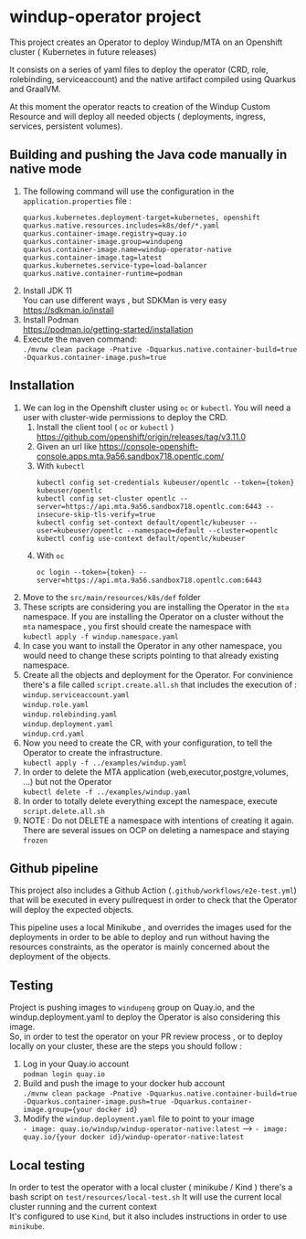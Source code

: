 # windup-operator project
This project creates an Operator to deploy Windup/MTA on an Openshift cluster ( Kubernetes in future releases)

It consists on a series of yaml files to deploy the operator (CRD, role, rolebinding, serviceaccount) and the native artifact compiled using Quarkus and GraalVM.

At this moment the operator reacts to creation of the Windup Custom Resource and will deploy all needed objects ( deployments, ingress, services, persistent volumes).

## Building and pushing the Java code manually in native mode
1. The following command will use the configuration in the `application.properties` file :  
    ```
    quarkus.kubernetes.deployment-target=kubernetes, openshift
    quarkus.native.resources.includes=k8s/def/*.yaml
    quarkus.container-image.registry=quay.io
    quarkus.container-image.group=windupeng
    quarkus.container-image.name=windup-operator-native
    quarkus.container-image.tag=latest
    quarkus.kubernetes.service-type=load-balancer
    quarkus.native.container-runtime=podman
    ```
1. Install JDK 11  
You can use different ways , but SDKMan is very easy https://sdkman.io/install
1. Install Podman  
https://podman.io/getting-started/installation
2. Execute the maven command:  
`./mvnw clean package -Pnative -Dquarkus.native.container-build=true -Dquarkus.container-image.push=true`

## Installation
1. We can log in the Openshift cluster using `oc` or `kubectl`. You will need a user with cluster-wide permissions to deploy the CRD.
   1. Install the client tool ( `oc` or `kubectl` ) https://github.com/openshift/origin/releases/tag/v3.11.0
   2. Given an url like https://console-openshift-console.apps.mta.9a56.sandbox718.opentlc.com/
   3. With `kubectl`
      ```
      kubectl config set-credentials kubeuser/opentlc --token={token} kubeuser/opentlc
      kubectl config set-cluster opentlc --server=https://api.mta.9a56.sandbox718.opentlc.com:6443 --insecure-skip-tls-verify=true
      kubectl config set-context default/opentlc/kubeuser --user=kubeuser/opentlc --namespace=default --cluster=opentlc
      kubectl config use-context default/opentlc/kubeuser
      ```
   1. With `oc`
      ```
      oc login --token={token} --server=https://api.mta.9a56.sandbox718.opentlc.com:6443 
      ```
3. Move to the `src/main/resources/k8s/def` folder
4. These scripts are considering you are installing the Operator in the `mta` namespace.
   If you are installing the Operator on a cluster without the `mta` namespace , you first should create the namespace with  
  `kubectl apply -f windup.namespace.yaml`
2. In case you want to install the Operator in any other namespace, you would need to change these scripts pointing to that already existing namespace.
3. Create all the objects and deployment for the Operator. For convinience there's a file called `script.create.all.sh` that includes the execution of :  
  `windup.serviceaccount.yaml`  
  `windup.role.yaml`  
  `windup.rolebinding.yaml`  
  `windup.deployment.yaml`  
  `windup.crd.yaml`
1. Now you need to create the CR, with your configuration, to tell the Operator to create the infrastructure.  
`kubectl apply -f ../examples/windup.yaml`
1. In order to delete the MTA application (web,executor,postgre,volumes, ...) but not the Operator  
`kubectl delete -f ../examples/windup.yaml`
1. In order to totally delete everything except the namespace, execute `script.delete.all.sh`  
2. NOTE : Do not DELETE a namespace with intentions of creating it again. There are several issues on OCP on deleting a namespace and staying `frozen`


## Github pipeline
This project also includes a Github Action (`.github/workflows/e2e-test.yml`) that will be executed in every pullrequest in order to check that the Operator will deploy the expected objects.

This pipeline uses a local Minikube , and overrides the images used for the deployments in order to be able to deploy and run without having the resources constraints, as the operator is mainly concerned about the deployment of the objects.

## Testing
Project is pushing images to `windupeng` group on Quay.io, and the windup.deployment.yaml to deploy the Operator is also considering this image.  
So, in order to test the operator on your PR review process , or to deploy locally on your cluster, these are the steps you should follow :
1. Log in your Quay.io account  
`podman login quay.io`
1. Build and push the image to your docker hub account  
`./mvnw clean package -Pnative -Dquarkus.native.container-build=true -Dquarkus.container-image.push=true -Dquarkus.container-image.group={your docker id}`
1. Modify the `windup.deployment.yaml` file to point to your image  
`- image: quay.io/windup/windup-operator-native:latest` --> `- image: quay.io/{your docker id}/windup-operator-native:latest`

## Local testing
In order to test the operator with a local cluster ( minikube / Kind ) there's a bash script on `test/resources/local-test.sh`
It will use the current local cluster running and the current context  
It's configured to use `Kind`, but it also includes instructions in order to use `minikube`.




